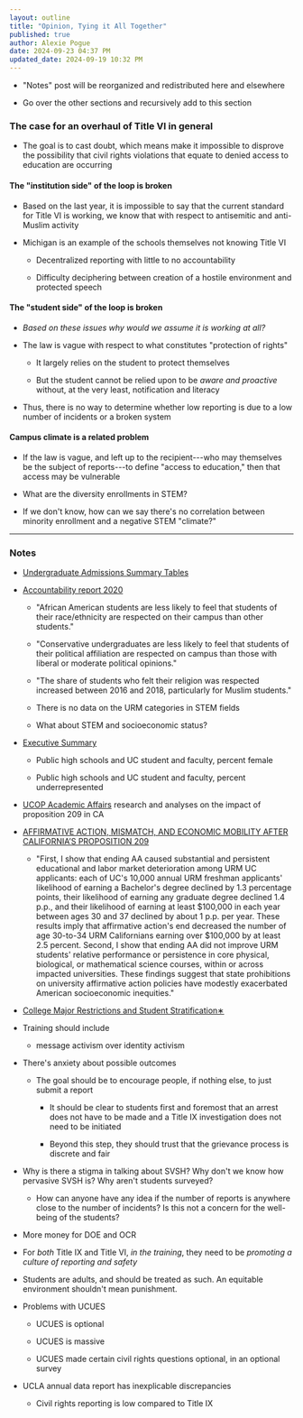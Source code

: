 ```yaml
---
layout: outline
title: "Opinion, Tying it All Together"
published: true
author: Alexie Pogue
date: 2024-09-23 04:37 PM
updated_date: 2024-09-19 10:32 PM
---
```


- "Notes" post will be reorganized and redistributed here and elsewhere

- Go over the other sections and recursively add to this section 


### The case for an overhaul of Title VI in general 

- The goal is to cast doubt, which means make it impossible to disprove the possibility that civil rights violations that equate to denied access to education are occurring 

#### The "institution side" of the loop is broken

- Based on the last year, it is impossible to say that the current standard for Title VI is working, we know that with respect to antisemitic and anti-Muslim activity

- Michigan is an example of the schools themselves not knowing Title VI 

	- Decentralized reporting with little to no accountability

	- Difficulty deciphering between creation of a hostile environment and protected speech

#### The "student side" of the loop is broken

- *Based on these issues why would we assume it is working at all?* 

- The law is vague with respect to what constitutes "protection of rights"

	- It largely relies on the student to protect themselves

	- But the student cannot be relied upon to be *aware and proactive* without, at the very least, notification and literacy

- Thus, there is no way to determine whether low reporting is due to a low number of incidents or a broken system

#### Campus climate is a related problem

- If the law is vague, and left up to the recipient---who may themselves be the subject of reports---to define "access to education," then that access may be vulnerable

- What are the diversity enrollments in STEM?

- If we don't know, how can we say there's no correlation between minority enrollment and a negative STEM "climate?"


---------------------------------------------------------------------------------------------------------------------------
### Notes 

- [Undergraduate Admissions Summary Tables](https://www.universityofcalifornia.edu/about-us/information-center/admissions-residency-and-ethnicity)

- [Accountability report 2020](https://accountability.universityofcalifornia.edu/2020/chapters/chapter-7.html#7.3.1)

	- "African American students are less likely to feel that students of their race/ethnicity are respected on their campus than other students."

	- "Conservative undergraduates are less likely to feel that students of their political affiliation are respected on campus than those with liberal or moderate political opinions."

	- "The share of students who felt their religion was respected increased between 2016 and 2018, particularly for Muslim students."

	- There is no data on the URM categories in STEM fields

	- What about STEM and socioeconomic status? 

- [Executive Summary](https://accountability.universityofcalifornia.edu/2020/exec-sum.html)

	- Public high schools and UC student and faculty, percent female

	- Public high schools and UC student and faculty, percent underrepresented

- [UCOP Academic Affairs](https://www.ucop.edu/academic-affairs/prop-209/index.html#:~:text=Proposition%20209%2C%20passed%20in%201996,public%20contracting%20and%20public%20education.) research and analyses on the impact of proposition 209 in CA 


- [AFFIRMATIVE ACTION, MISMATCH, AND ECONOMIC
MOBILITY AFTER CALIFORNIA’S PROPOSITION 209](https://zacharybleemer.com/wp-content/uploads/Papers/QJE%20Affirmative%20Action.pdf)

	- "First, I show that ending AA caused substantial and persistent educational and labor market deterioration among URM UC applicants: each of UC's 10,000 annual URM freshman applicants' likelihood of earning a Bachelor's degree declined by 1.3 percentage points, their likelihood of earning any graduate degree declined 1.4 p.p., and their likelihood of earning at least $100,000 in each year between ages 30 and 37 declined by about 1 p.p. per year. These results imply that affirmative action's end decreased the number of age 30-to-34 URM Californians earning over $100,000 by at least 2.5 percent. Second, I show that ending AA did not improve URM students' relative performance or persistence in core physical, biological, or mathematical science courses, within or across impacted universities. These findings suggest that state prohibitions on university affirmative action policies have modestly exacerbated American socioeconomic inequities."

- [College Major Restrictions and Student
Stratification∗](https://zacharybleemer.com/wp-content/uploads/Working-Papers/Restrictions_Paper.pdf)




- Training should include

	- message activism over identity activism


- There's anxiety about possible outcomes 

	- The goal should be to encourage people, if nothing else, to just submit a report 

		- It should be clear to students first and foremost that an arrest does not have to be made and a Title IX investigation does not need to be initiated

		- Beyond this step, they should trust that the grievance process is discrete and fair 



- Why is there a stigma in talking about SVSH? Why don't we know how pervasive SVSH is? Why aren't students surveyed? 

	- How can anyone have any idea if the number of reports is anywhere close to the number of incidents? Is this not a concern for the well-being of the students? 



- More money for DOE and OCR 





- For *both* Title IX and Title VI, *in the training*, they need to be *promoting a culture of reporting and safety*



- Students are adults, and should be treated as such. An equitable environment shouldn't mean punishment.


- Problems with UCUES

	- UCUES is optional 

	- UCUES is massive 

	- UCUES made certain civil rights questions optional, in an optional survey 




- UCLA annual data report has inexplicable discrepancies 

	- Civil rights reporting is low compared to Title IX 

